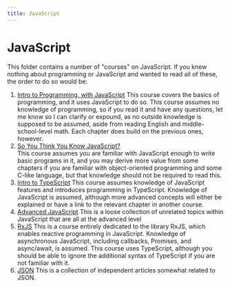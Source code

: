 ```yaml
---
title: JavaScript
---
```

# JavaScript
This folder contains a number of "courses" on JavaScript. If you knew nothing about programming or JavaScript and wanted to read all of these, the order to do so would be:
1. [Intro to Programming, with JavaScript](intro-to-programming-with-javascript/index) 
    This course covers the basics of programming, and it uses JavaScript to do so. This course assumes no knowledge of programming, so if you read it and have any questions, let me know so I can clarify or expound, as no outside knowledge is supposed to be assumed, aside from reading English and middle-school-level math. Each chapter does build on the previous ones, however.
1. [So You Think You Know JavaScript?](sytykjs/index)  
    This course assumes you are familiar with JavaScript enough to write basic programs in it, and you may derive more value from some chapters if you are familiar with object-oriented programming and some C-like language, but that knowledge should not be required to read this.
1. [Intro to TypeScript](intro-to-typescript/index)
    This course assumes knowledge of JavaScript features and introduces programming in TypeScript. Knowledge of JavaScript is assumed, although more advanced concepts will either be explained or have a link to the relevant chapter in another course.
1. [Advanced JavaScript](intro-to-typescript/index)
    This is a loose collection of unrelated topics within JavaScript that are all at the advanced level
1. [RxJS](rxjs/index)
    This is a course entirely dedicated to the library RxJS, which enables reactive programming in JavaScript. Knowledge of asynchronous JavaScript, including callbacks, Promises, and async/await, is assumed. This course uses TypeScript, although you should be able to ignore the additional syntax of TypeScript if you are not familiar with it.
1. [JSON](json/index.md)
    This is a collection of independent articles somewhat related to JSON.
